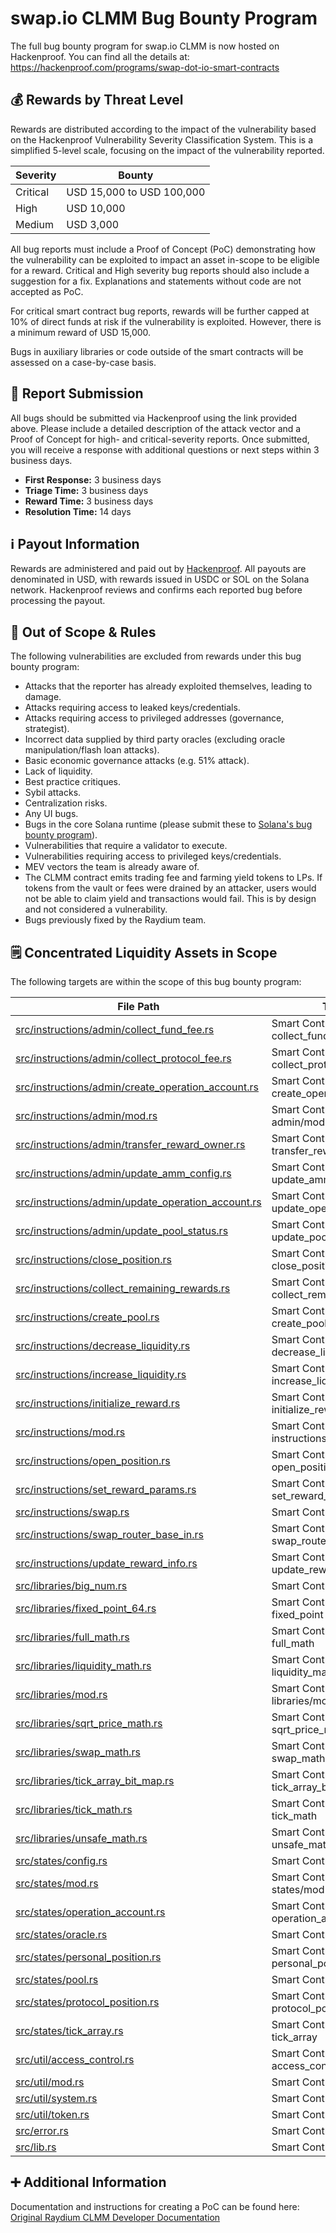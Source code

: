 # swap.io CLMM Bug Bounty Program

The full bug bounty program for swap.io CLMM is now hosted on Hackenproof. You can find all the details at:  
https://hackenproof.com/programs/swap-dot-io-smart-contracts

## 💰 Rewards by Threat Level

Rewards are distributed according to the impact of the vulnerability based on the Hackenproof Vulnerability Severity Classification System. This is a simplified 5-level scale, focusing on the impact of the vulnerability reported.

| Severity | Bounty                         |
| -------- | ------------------------------ |
| Critical | USD 15,000 to USD 100,000      |
| High     | USD 10,000                     |
| Medium   | USD 3,000                      |

All bug reports must include a Proof of Concept (PoC) demonstrating how the vulnerability can be exploited to impact an asset in-scope to be eligible for a reward. Critical and High severity bug reports should also include a suggestion for a fix. Explanations and statements without code are not accepted as PoC.

For critical smart contract bug reports, rewards will be further capped at 10% of direct funds at risk if the vulnerability is exploited. However, there is a minimum reward of USD 15,000.

Bugs in auxiliary libraries or code outside of the smart contracts will be assessed on a case-by-case basis.

## 📢 Report Submission

All bugs should be submitted via Hackenproof using the link provided above. Please include a detailed description of the attack vector and a Proof of Concept for high- and critical-severity reports. Once submitted, you will receive a response with additional questions or next steps within 3 business days.

- **First Response:** 3 business days  
- **Triage Time:** 3 business days  
- **Reward Time:** 3 business days  
- **Resolution Time:** 14 days

## ℹ️ Payout Information

Rewards are administered and paid out by [Hackenproof](https://hackenproof.com/programs/swap-dot-io-smart-contracts). All payouts are denominated in USD, with rewards issued in USDC or SOL on the Solana network. Hackenproof reviews and confirms each reported bug before processing the payout.

## 🚫 Out of Scope & Rules

The following vulnerabilities are excluded from rewards under this bug bounty program:

- Attacks that the reporter has already exploited themselves, leading to damage.
- Attacks requiring access to leaked keys/credentials.
- Attacks requiring access to privileged addresses (governance, strategist).
- Incorrect data supplied by third party oracles (excluding oracle manipulation/flash loan attacks).
- Basic economic governance attacks (e.g. 51% attack).
- Lack of liquidity.
- Best practice critiques.
- Sybil attacks.
- Centralization risks.
- Any UI bugs.
- Bugs in the core Solana runtime (please submit these to [Solana's bug bounty program](https://github.com/solana-labs/solana/security/policy)).
- Vulnerabilities that require a validator to execute.
- Vulnerabilities requiring access to privileged keys/credentials.
- MEV vectors the team is already aware of.
- The CLMM contract emits trading fee and farming yield tokens to LPs. If tokens from the vault or fees were drained by an attacker, users would not be able to claim yield and transactions would fail. This is by design and not considered a vulnerability.
- Bugs previously fixed by the Raydium team.

## 🗒 Concentrated Liquidity Assets in Scope

The following targets are within the scope of this bug bounty program:

| File Path                                                                                                                   | Type                                       |
| --------------------------------------------------------------------------------------------------------------------------- | ------------------------------------------ |
| [src/instructions/admin/collect_fund_fee.rs](https://github.com/swap-dot-io/swap-io-clmm/blob/master/programs/amm/src/instructions/admin/collect_fund_fee.rs)         | Smart Contract - collect_fund_fee          |
| [src/instructions/admin/collect_protocol_fee.rs](https://github.com/swap-dot-io/swap-io-clmm/blob/master/programs/amm/src/instructions/admin/collect_protocol_fee.rs)     | Smart Contract - collect_protocol_fee      |
| [src/instructions/admin/create_operation_account.rs](https://github.com/swap-dot-io/swap-io-clmm/blob/master/programs/amm/src/instructions/admin/create_operation_account.rs) | Smart Contract - create_operation_account  |
| [src/instructions/admin/mod.rs](https://github.com/swap-dot-io/swap-io-clmm/blob/master/programs/amm/src/instructions/admin/mod.rs)                      | Smart Contract - admin/mod                 |
| [src/instructions/admin/transfer_reward_owner.rs](https://github.com/swap-dot-io/swap-io-clmm/blob/master/programs/amm/src/instructions/admin/transfer_reward_owner.rs)    | Smart Contract - transfer_reward_owner     |
| [src/instructions/admin/update_amm_config.rs](https://github.com/swap-dot-io/swap-io-clmm/blob/master/programs/amm/src/instructions/admin/update_amm_config.rs)        | Smart Contract - update_amm_config         |
| [src/instructions/admin/update_operation_account.rs](https://github.com/swap-dot-io/swap-io-clmm/blob/master/programs/amm/src/instructions/admin/update_operation_account.rs) | Smart Contract - update_operation_account  |
| [src/instructions/admin/update_pool_status.rs](https://github.com/swap-dot-io/swap-io-clmm/blob/master/programs/amm/src/instructions/admin/update_pool_status.rs)       | Smart Contract - update_pool_status        |
| [src/instructions/close_position.rs](https://github.com/swap-dot-io/swap-io-clmm/blob/master/programs/amm/src/instructions/close_position.rs)                 | Smart Contract - close_position            |
| [src/instructions/collect_remaining_rewards.rs](https://github.com/swap-dot-io/swap-io-clmm/blob/master/programs/amm/src/instructions/collect_remaining_rewards.rs)      | Smart Contract - collect_remaining_rewards |
| [src/instructions/create_pool.rs](https://github.com/swap-dot-io/swap-io-clmm/blob/master/programs/amm/src/instructions/create_pool.rs)                    | Smart Contract - create_pool               |
| [src/instructions/decrease_liquidity.rs](https://github.com/swap-dot-io/swap-io-clmm/blob/master/programs/amm/src/instructions/decrease_liquidity.rs)             | Smart Contract - decrease_liquidity        |
| [src/instructions/increase_liquidity.rs](https://github.com/swap-dot-io/swap-io-clmm/blob/master/programs/amm/src/instructions/increase_liquidity.rs)             | Smart Contract - increase_liquidity        |
| [src/instructions/initialize_reward.rs](https://github.com/swap-dot-io/swap-io-clmm/blob/master/programs/amm/src/instructions/initialize_reward.rs)              | Smart Contract - initialize_reward         |
| [src/instructions/mod.rs](https://github.com/swap-dot-io/swap-io-clmm/blob/master/programs/amm/src/instructions/mod.rs)                            | Smart Contract - instructions/mod          |
| [src/instructions/open_position.rs](https://github.com/swap-dot-io/swap-io-clmm/blob/master/programs/amm/src/instructions/open_position.rs)                  | Smart Contract - open_position             |
| [src/instructions/set_reward_params.rs](https://github.com/swap-dot-io/swap-io-clmm/blob/master/programs/amm/src/instructions/set_reward_params.rs)              | Smart Contract - set_reward_params         |
| [src/instructions/swap.rs](https://github.com/swap-dot-io/swap-io-clmm/blob/master/programs/amm/src/instructions/swap.rs)                           | Smart Contract - swap                      |
| [src/instructions/swap_router_base_in.rs](https://github.com/swap-dot-io/swap-io-clmm/blob/master/programs/amm/src/instructions/swap_router_base_in.rs)            | Smart Contract - swap_router_base_in       |
| [src/instructions/update_reward_info.rs](https://github.com/swap-dot-io/swap-io-clmm/blob/master/programs/amm/src/instructions/update_reward_info.rs)             | Smart Contract - update_reward_info        |
| [src/libraries/big_num.rs](https://github.com/swap-dot-io/swap-io-clmm/blob/master/programs/amm/src/libraries/big_num.rs)                           | Smart Contract - big_num                   |
| [src/libraries/fixed_point_64.rs](https://github.com/swap-dot-io/swap-io-clmm/blob/master/programs/amm/src/libraries/fixed_point_64.rs)                    | Smart Contract - fixed_point               |
| [src/libraries/full_math.rs](https://github.com/swap-dot-io/swap-io-clmm/blob/master/programs/amm/src/libraries/full_math.rs)                         | Smart Contract - full_math                 |
| [src/libraries/liquidity_math.rs](https://github.com/swap-dot-io/swap-io-clmm/blob/master/programs/amm/src/libraries/liquidity_math.rs)                    | Smart Contract - liquidity_math            |
| [src/libraries/mod.rs](https://github.com/swap-dot-io/swap-io-clmm/blob/master/programs/amm/src/libraries/mod.rs)                               | Smart Contract - libraries/mod             |
| [src/libraries/sqrt_price_math.rs](https://github.com/swap-dot-io/swap-io-clmm/blob/master/programs/amm/src/libraries/sqrt_price_math.rs)                   | Smart Contract - sqrt_price_math           |
| [src/libraries/swap_math.rs](https://github.com/swap-dot-io/swap-io-clmm/blob/master/programs/amm/src/libraries/swap_math.rs)                         | Smart Contract - swap_math                 |
| [src/libraries/tick_array_bit_map.rs](https://github.com/swap-dot-io/swap-io-clmm/blob/master/programs/amm/src/libraries/tick_array_bit_map.rs)                | Smart Contract - tick_array_bit_map        |
| [src/libraries/tick_math.rs](https://github.com/swap-dot-io/swap-io-clmm/blob/master/programs/amm/src/libraries/tick_math.rs)                         | Smart Contract - tick_math                 |
| [src/libraries/unsafe_math.rs](https://github.com/swap-dot-io/swap-io-clmm/blob/master/programs/amm/src/libraries/unsafe_math.rs)                       | Smart Contract - unsafe_math               |
| [src/states/config.rs](https://github.com/swap-dot-io/swap-io-clmm/blob/master/programs/amm/src/states/config.rs)                               | Smart Contract - config                    |
| [src/states/mod.rs](https://github.com/swap-dot-io/swap-io-clmm/blob/master/programs/amm/src/states/mod.rs)                                  | Smart Contract - states/mod                |
| [src/states/operation_account.rs](https://github.com/swap-dot-io/swap-io-clmm/blob/master/programs/amm/src/states/operation_account.rs)                    | Smart Contract - operation_account         |
| [src/states/oracle.rs](https://github.com/swap-dot-io/swap-io-clmm/blob/master/programs/amm/src/states/oracle.rs)                               | Smart Contract - oracle                    |
| [src/states/personal_position.rs](https://github.com/swap-dot-io/swap-io-clmm/blob/master/programs/amm/src/states/personal_position.rs)                    | Smart Contract - personal_position         |
| [src/states/pool.rs](https://github.com/swap-dot-io/swap-io-clmm/blob/master/programs/amm/src/states/pool.rs)                                 | Smart Contract - pool                      |
| [src/states/protocol_position.rs](https://github.com/swap-dot-io/swap-io-clmm/blob/master/programs/amm/src/states/protocol_position.rs)                    | Smart Contract - protocol_position         |
| [src/states/tick_array.rs](https://github.com/swap-dot-io/swap-io-clmm/blob/master/programs/amm/src/states/tick_array.rs)                           | Smart Contract - tick_array                |
| [src/util/access_control.rs](https://github.com/swap-dot-io/swap-io-clmm/blob/master/programs/amm/src/util/access_control.rs)                         | Smart Contract - access_control            |
| [src/util/mod.rs](https://github.com/swap-dot-io/swap-io-clmm/blob/master/programs/amm/src/util/mod.rs)                                    | Smart Contract - util/mod                  |
| [src/util/system.rs](https://github.com/swap-dot-io/swap-io-clmm/blob/master/programs/amm/src/util/system.rs)                                 | Smart Contract - system                    |
| [src/util/token.rs](https://github.com/swap-dot-io/swap-io-clmm/blob/master/programs/amm/src/util/token.rs)                                  | Smart Contract - token                     |
| [src/error.rs](https://github.com/swap-dot-io/swap-io-clmm/blob/master/programs/amm/src/error.rs)                                       | Smart Contract - error                     |
| [src/lib.rs](https://github.com/swap-dot-io/swap-io-clmm/blob/master/programs/amm/src/lib.rs)                                         | Smart Contract - lib                       |


## ➕ Additional Information

Documentation and instructions for creating a PoC can be found here:  
[Original Raydium CLMM Developer Documentation](https://github.com/raydium-io/raydium-docs/blob/master/dev-resources/raydium-clmm-dev-doc.pdf)
